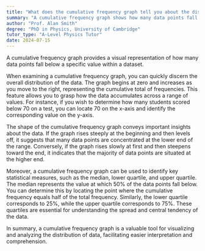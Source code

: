 ```yaml
---
title: "What does the cumulative frequency graph tell you about the distribution of data?"
summary: "A cumulative frequency graph shows how many data points fall below a certain value in a dataset."
author: "Prof. Alan Smith"
degree: "PhD in Physics, University of Cambridge"
tutor_type: "A-Level Physics Tutor"
date: 2024-07-15
---
```


A cumulative frequency graph provides a visual representation of how many data points fall below a specific value within a dataset.

When examining a cumulative frequency graph, you can quickly discern the overall distribution of the data. The graph begins at zero and increases as you move to the right, representing the cumulative total of frequencies. This feature allows you to grasp how the data accumulates across a range of values. For instance, if you wish to determine how many students scored below $70$ on a test, you can locate $70$ on the x-axis and identify the corresponding value on the y-axis.

The shape of the cumulative frequency graph conveys important insights about the data. If the graph rises steeply at the beginning and then levels off, it suggests that many data points are concentrated at the lower end of the range. Conversely, if the graph rises slowly at first and then steepens toward the end, it indicates that the majority of data points are situated at the higher end.

Moreover, a cumulative frequency graph can be used to identify key statistical measures, such as the median, lower quartile, and upper quartile. The median represents the value at which $50\%$ of the data points fall below. You can determine this by locating the point where the cumulative frequency equals half of the total frequency. Similarly, the lower quartile corresponds to $25\%$, while the upper quartile corresponds to $75\%$. These quartiles are essential for understanding the spread and central tendency of the data.

In summary, a cumulative frequency graph is a valuable tool for visualizing and analyzing the distribution of data, facilitating easier interpretation and comprehension.
    